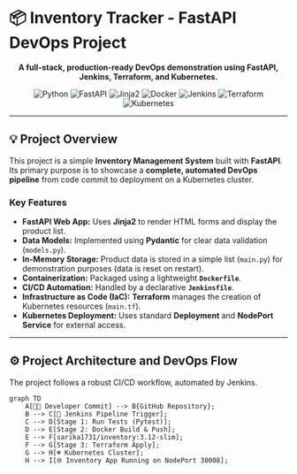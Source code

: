 # 📦 Inventory Tracker - FastAPI DevOps Project

<div align="center">

**A full-stack, production-ready DevOps demonstration using FastAPI, Jenkins, Terraform, and Kubernetes.**

![Python](https://img.shields.io/badge/Python-3.12-blue?style=for-the-badge&logo=python)
![FastAPI](https://img.shields.io/badge/FastAPI-0.104-green?style=for-the-badge&logo=fastapi)
![Jinja2](https://img.shields.io/badge/Templating-Jinja2-orange?style=for-the-badge)
![Docker](https://img.shields.io/badge/Docker-20.10+-blue?style=for-the-badge&logo=docker)
![Jenkins](https://img.shields.io/badge/CI/CD-Jenkins-red?style=for-the-badge&logo=jenkins)
![Terraform](https://img.shields.io/badge/IaC-Terraform-purple?style=for-the-badge&logo=terraform)
![Kubernetes](https://img.shields.io/badge/Orchestration-Kubernetes-blue?style=for-the-badge&logo=kubernetes)

</div>

---

## 💡 Project Overview

This project is a simple **Inventory Management System** built with **FastAPI**. Its primary purpose is to showcase a **complete, automated DevOps pipeline** from code commit to deployment on a Kubernetes cluster.

### Key Features

* **FastAPI Web App:** Uses **Jinja2** to render HTML forms and display the product list.
* **Data Models:** Implemented using **Pydantic** for clear data validation (`models.py`).
* **In-Memory Storage:** Product data is stored in a simple list (`main.py`) for demonstration purposes (data is reset on restart).
* **Containerization:** Packaged using a lightweight **`Dockerfile`**.
* **CI/CD Automation:** Handled by a declarative **`Jenkinsfile`**.
* **Infrastructure as Code (IaC):** **Terraform** manages the creation of Kubernetes resources (`main.tf`).
* **Kubernetes Deployment:** Uses standard **Deployment** and **NodePort Service** for external access.

---

## ⚙️ Project Architecture and DevOps Flow

The project follows a robust CI/CD workflow, automated by Jenkins.

```mermaid
graph TD
    A[🧑‍💻 Developer Commit] --> B{GitHub Repository};
    B --> C[🤖 Jenkins Pipeline Trigger];
    C --> D[Stage 1: Run Tests (Pytest)];
    D --> E[Stage 2: Docker Build & Push];
    E --> F[sarika1731/inventory:3.12-slim];
    F --> G[Stage 3: Terraform Apply];
    G --> H[☸️ Kubernetes Cluster];
    H --> I[🌐 Inventory App Running on NodePort 30008];
